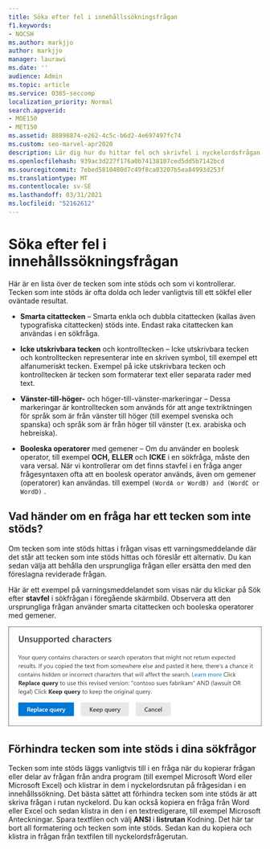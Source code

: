 ```yaml
---
title: Söka efter fel i innehållssökningsfrågan
f1.keywords:
- NOCSH
ms.author: markjjo
author: markjjo
manager: laurawi
ms.date: ''
audience: Admin
ms.topic: article
ms.service: O365-seccomp
localization_priority: Normal
search.appverid:
- MOE150
- MET150
ms.assetid: 88898874-e262-4c5c-b6d2-4e697497fc74
ms.custom: seo-marvel-apr2020
description: Lär dig hur du hittar fel och skrivfel i nyckelordsfrågan för innehållssökning innan du kör sökningen.
ms.openlocfilehash: 939ac3d227f176a0b74138107ced5dd5b7142bcd
ms.sourcegitcommit: 7ebed5810480d7c49f8ca03207b5ea84993d253f
ms.translationtype: MT
ms.contentlocale: sv-SE
ms.lasthandoff: 03/31/2021
ms.locfileid: "52162612"
---
```

# <a name="check-your-content-search-query-for-errors"></a>Söka efter fel i innehållssökningsfrågan
  
Här är en lista över de tecken som inte stöds och som vi kontrollerar. Tecken som inte stöds är ofta dolda och leder vanligtvis till ett sökfel eller oväntade resultat.
  
- **Smarta citattecken** – Smarta enkla och dubbla citattecken (kallas även typografiska citattecken) stöds inte. Endast raka citattecken kan användas i en sökfråga. 

- **Icke utskrivbara tecken** och kontrolltecken – Icke utskrivbara tecken och kontrolltecken representerar inte en skriven symbol, till exempel ett alfanumeriskt tecken. Exempel på icke utskrivbara tecken och kontrolltecken är tecken som formaterar text eller separata rader med text. 

- **Vänster-till-höger-** och höger-till-vänster-markeringar – Dessa markeringar är kontrolltecken som används för att ange textriktningen för språk som är från vänster till höger (till exempel svenska och spanska) och språk som är från höger till vänster (t.ex. arabiska och hebreiska).

- **Booleska operatorer** med gemener – Om du använder en boolesk operator, till exempel **OCH,** **ELLER** och **ICKE** i en sökfråga, måste den vara versal. När vi kontrollerar om det finns stavfel i en fråga anger frågesyntaxen ofta att en boolesk operator används, även om gemener (operatorer) kan användas. till exempel  `(WordA or WordB) and (WordC or WordD)` .

## <a name="what-happens-if-a-query-has-an-unsupported-character"></a>Vad händer om en fråga har ett tecken som inte stöds?

Om tecken som inte stöds hittas i frågan visas ett varningsmeddelande där det står att tecken som inte stöds hittas och föreslår ett alternativ. Du kan sedan välja att behålla den ursprungliga frågan eller ersätta den med den föreslagna reviderade frågan.

Här är ett exempel på varningsmeddelandet som visas när du klickar på Sök efter **stavfel** i sökfrågan i föregående skärmbild. Observera att den ursprungliga frågan använder smarta citattecken och booleska operatorer med gemener.
  
![Ett varningsmeddelande visas med en föreslagen ändring för frågan](../media/23214b30-8e52-412c-bd80-63fb1b3ed52d.png)
  
## <a name="how-to-prevent-unsupported-characters-in-your-search-queries"></a>Förhindra tecken som inte stöds i dina sökfrågor

Tecken som inte stöds läggs vanligtvis till i en fråga när du kopierar frågan eller delar av frågan från andra program (till exempel Microsoft Word eller Microsoft Excel) och klistrar in dem i nyckelordsrutan på frågesidan i en innehållssökning. Det bästa sättet att förhindra tecken som inte stöds är att skriva frågan i rutan nyckelord. Du kan också kopiera en fråga från Word eller Excel och sedan klistra in den i en textredigerare, till exempel Microsoft Anteckningar. Spara textfilen och välj **ANSI** i **listrutan** Kodning. Det här tar bort all formatering och tecken som inte stöds. Sedan kan du kopiera och klistra in frågan från textfilen till nyckelordsfrågerutan. 
